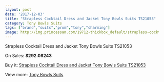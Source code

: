 ```yaml
---
layout: post
date: '2017-12-03'
title: "Strapless Cocktail Dress and Jacket Tony Bowls Suits TS21053"
category: Tony Bowls Suits
tags: ["brand","suits","prom","tony","charming"]
image: http://img.princessan.com/19712-thickbox_default/strapless-cocktail-dress-and-jacket-tony-bowls-suits-ts21053.jpg
---
```

Strapless Cocktail Dress and Jacket Tony Bowls Suits TS21053

On Sales: **$292.08243**
<a href="https://www.princessan.com/en/tony-bowls-suits/8802-strapless-cocktail-dress-and-jacket-tony-bowls-suits-ts21053.html"><amp-img layout="responsive" width="600" height="600" src="//img.princessan.com/19712-thickbox_default/strapless-cocktail-dress-and-jacket-tony-bowls-suits-ts21053.jpg" alt="Strapless Cocktail Dress and Jacket Tony Bowls Suits TS21053 0" /></a>
<a href="https://www.princessan.com/en/tony-bowls-suits/8802-strapless-cocktail-dress-and-jacket-tony-bowls-suits-ts21053.html"><amp-img layout="responsive" width="600" height="600" src="//img.princessan.com/19716-thickbox_default/strapless-cocktail-dress-and-jacket-tony-bowls-suits-ts21053.jpg" alt="Strapless Cocktail Dress and Jacket Tony Bowls Suits TS21053 1" /></a>
<a href="https://www.princessan.com/en/tony-bowls-suits/8802-strapless-cocktail-dress-and-jacket-tony-bowls-suits-ts21053.html"><amp-img layout="responsive" width="600" height="600" src="//img.princessan.com/19715-thickbox_default/strapless-cocktail-dress-and-jacket-tony-bowls-suits-ts21053.jpg" alt="Strapless Cocktail Dress and Jacket Tony Bowls Suits TS21053 2" /></a>
<a href="https://www.princessan.com/en/tony-bowls-suits/8802-strapless-cocktail-dress-and-jacket-tony-bowls-suits-ts21053.html"><amp-img layout="responsive" width="600" height="600" src="//img.princessan.com/19714-thickbox_default/strapless-cocktail-dress-and-jacket-tony-bowls-suits-ts21053.jpg" alt="Strapless Cocktail Dress and Jacket Tony Bowls Suits TS21053 3" /></a>
<a href="https://www.princessan.com/en/tony-bowls-suits/8802-strapless-cocktail-dress-and-jacket-tony-bowls-suits-ts21053.html"><amp-img layout="responsive" width="600" height="600" src="//img.princessan.com/19713-thickbox_default/strapless-cocktail-dress-and-jacket-tony-bowls-suits-ts21053.jpg" alt="Strapless Cocktail Dress and Jacket Tony Bowls Suits TS21053 4" /></a>

Buy it: [Strapless Cocktail Dress and Jacket Tony Bowls Suits TS21053](https://www.princessan.com/en/tony-bowls-suits/8802-strapless-cocktail-dress-and-jacket-tony-bowls-suits-ts21053.html "Strapless Cocktail Dress and Jacket Tony Bowls Suits TS21053")

View more: [Tony Bowls Suits](https://www.princessan.com/en/71-tony-bowls-suits "Tony Bowls Suits")
